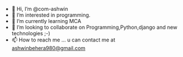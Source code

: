 - 👋 Hi, I’m @com-ashwin
- 👀 I’m interested in programming.
- 🌱 I’m currently learning MCA 
- 💞️ I’m looking to collaborate on Programming,Python,django and new technologies ;-)
- 📫 How to reach me ... u can contact me at ashwinbehera980@gmail.com

<!---
com-ashwin/com-ashwin is a ✨ special ✨ repository because its `README.md` (this file) appears on your GitHub profile.
You can click the Preview link to take a look at your changes.
--->
